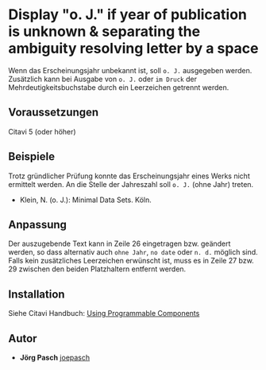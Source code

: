 # Display "o. J." if year of publication is unknown & separating the ambiguity resolving letter by a space

Wenn das Erscheinungsjahr unbekannt ist, soll `o. J.` ausgegeben werden. Zusätzlich kann bei Ausgabe von `o. J.` oder `im Druck` der Mehrdeutigkeitsbuchstabe durch ein Leerzeichen getrennt werden. 

## Voraussetzungen
Citavi 5 (oder höher)

## Beispiele
Trotz gründlicher Prüfung konnte das Erscheinungsjahr eines Werks nicht ermittelt werden. An die Stelle der Jahreszahl soll `o. J.` (ohne Jahr) treten.

- Klein, N. (o. J.): Minimal Data Sets. Köln.

## Anpassung
Der auszugebende Text kann in Zeile 26 eingetragen bzw. geändert werden, so dass alternativ auch `ohne Jahr`, `no date` oder `n. d.` möglich sind.
Falls kein zusätzliches Leerzeichen erwünscht ist, muss es in Zeile 27 bzw. 29 zwischen den beiden Platzhaltern entfernt werden.

## Installation
Siehe Citavi Handbuch: [Using Programmable Components](https://www.citavi.com/programmable_components)

## Autor

* **Jörg Pasch** [joepasch](https://github.com/joepasch)
